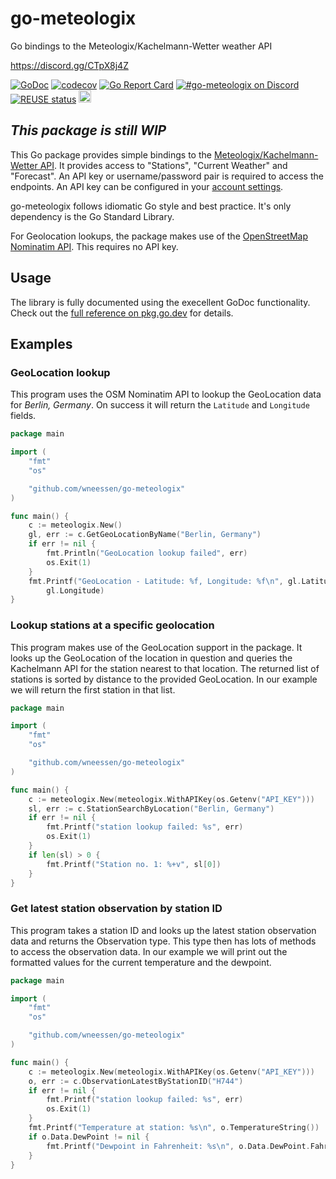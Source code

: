 <!--
SPDX-FileCopyrightText: 2023 Winni Neessen <winni@neessen.dev>

SPDX-License-Identifier: CC0-1.0
-->

# go-meteologix
Go bindings to the Meteologix/Kachelmann-Wetter weather API

https://discord.gg/CTpX8j4Z

[![GoDoc](https://godoc.org/github.com/wneessen/go-mail?status.svg)](https://pkg.go.dev/github.com/wneessen/go-meteologix)
[![codecov](https://codecov.io/gh/wneessen/go-meteologix/branch/main/graph/badge.svg?token=W4QI1RMR4L)](https://codecov.io/gh/wneessen/go-meteologix)
[![Go Report Card](https://goreportcard.com/badge/github.com/wneessen/go-meteologix)](https://goreportcard.com/report/github.com/wneessen/go-meteologix)
[![#go-meteologix on Discord](https://img.shields.io/badge/Discord-%23go–meteologix-blue.svg)](https://discord.gg/CTpX8j4Z)
[![REUSE status](https://api.reuse.software/badge/github.com/wneessen/go-meteologix)](https://api.reuse.software/info/github.com/wneessen/go-meteologix)
<a href="https://ko-fi.com/D1D24V9IX"><img src="https://uploads-ssl.webflow.com/5c14e387dab576fe667689cf/5cbed8a4ae2b88347c06c923_BuyMeACoffee_blue.png" height="20" alt="buy ma a coffee"></a>

## *This package is still WIP*

This Go package provides simple bindings to the 
[Meteologix/Kachelmann-Wetter API](https://api.kachelmannwetter.com/v02/_doc.html#/).
It provides access to "Stations", "Current Weather" and "Forecast". An API key or 
username/password pair is required to access the endpoints. An API key can be configured
in your [account settings](https://accounts.meteologix.com/subscriptions).

go-meteologix follows idiomatic Go style and best practice. It's only dependency is 
the Go Standard Library.

For Geolocation lookups, the package makes use of the 
[OpenStreetMap Nominatim API](https://nominatim.org/). This requires no API key.

## Usage

The library is fully documented using the execellent GoDoc functionality. Check out 
the [full reference on pkg.go.dev](https://pkg.go.dev/github.com/wneessen/go-hibp) for 
details.

## Examples

### GeoLocation lookup

This program uses the OSM Nominatim API to lookup the GeoLocation data for *Berlin, Germany*.
On success it will return the `Latitude` and `Longitude` fields.
```go
package main

import (
	"fmt"
	"os"

	"github.com/wneessen/go-meteologix"
)

func main() {
	c := meteologix.New()
	gl, err := c.GetGeoLocationByName("Berlin, Germany")
	if err != nil {
		fmt.Println("GeoLocation lookup failed", err)
		os.Exit(1)
	}
	fmt.Printf("GeoLocation - Latitude: %f, Longitude: %f\n", gl.Latitude,
		gl.Longitude)
}
```

### Lookup stations at a specific geolocation

This program makes use of the GeoLocation support in the package. It looks up the GeoLocation
of the location in question and queries the Kachelmann API for the station nearest to that
location. The returned list of stations is sorted by distance to the provided GeoLocation. In
our example we will return the first station in that list.
```go
package main

import (
	"fmt"
	"os"

	"github.com/wneessen/go-meteologix"
)

func main() {
	c := meteologix.New(meteologix.WithAPIKey(os.Getenv("API_KEY")))
	sl, err := c.StationSearchByLocation("Berlin, Germany")
	if err != nil {
		fmt.Printf("station lookup failed: %s", err)
		os.Exit(1)
	}
	if len(sl) > 0 {
		fmt.Printf("Station no. 1: %+v", sl[0])
	}
}
```

### Get latest station observation by station ID

This program takes a station ID and looks up the latest station observation data and returns
the Observation type. This type then has lots of methods to access the observation data. In
our example we will print out the formatted values for the current temperature and the dewpoint.
```go
package main

import (
	"fmt"
	"os"

	"github.com/wneessen/go-meteologix"
)

func main() {
	c := meteologix.New(meteologix.WithAPIKey(os.Getenv("API_KEY")))
	o, err := c.ObservationLatestByStationID("H744")
	if err != nil {
		fmt.Printf("station lookup failed: %s", err)
		os.Exit(1)
	}
	fmt.Printf("Temperature at station: %s\n", o.TemperatureString())
	if o.Data.DewPoint != nil {
		fmt.Printf("Dewpoint in Fahrenheit: %s\n", o.Data.DewPoint.FahrenheitString())
	}
}
```
